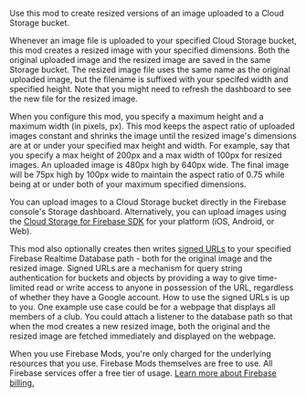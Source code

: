 Use this mod to create resized versions of an image uploaded to a Cloud Storage bucket.

Whenever an image file is uploaded to your specified Cloud Storage bucket, this mod creates a resized image with your specified dimensions. Both the original uploaded image and the resized image are saved in the same Storage bucket. The resized image file uses the same name as the original uploaded image, but the filename is suffixed with your specifed width and specified height. Note that you might need to refresh the dashboard to see the new file for the resized image.

When you configure this mod, you specify a maximum height and a maximum width (in pixels, px). This mod keeps the aspect ratio of uploaded images constant and shrinks the image until the resized image's dimensions are at or under your specified max height and width. For example, say that you specify a max height of 200px and a max width of 100px for resized images. An uploaded image is 480px high by 640px wide. The final image will be 75px high by 100px wide to maintain the aspect ratio of 0.75 while being at or under both of your maximum specified dimensions.

You can upload images to a Cloud Storage bucket directly in the Firebase console's Storage dashboard. Alternatively, you can upload images using the [Cloud Storage for Firebase SDK](https://firebase.google.com/docs/storage/) for your platform (iOS, Android, or Web).

This mod also optionally creates then writes [signed URLs](https://cloud.google.com/storage/docs/access-control/signed-urls) to your specified Firebase Realtime Database path - both for the original image and the resized image. Signed URLs are a mechanism for query string authentication for buckets and objects by providing a way to give time-limited read or write access to anyone in possession of the URL, regardless of whether they have a Google account. How to use the signed URLs is up to you. One example use case could be for a webpage that displays all members of a club. You could attach a listener to the database path so that when the mod creates a new resized image, both the original and the resized image are fetched immediately and displayed on the webpage.

When you use Firebase Mods, you're only charged for the underlying resources that you use. Firebase Mods themselves are free to use. All Firebase services offer a free tier of usage. [Learn more about Firebase billing.](https://firebase.google.com/pricing)
